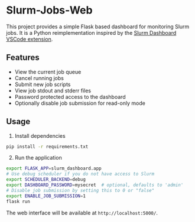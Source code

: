 # Slurm-Jobs-Web

This project provides a simple Flask based dashboard for monitoring Slurm jobs. It is a Python reimplementation inspired by the [Slurm Dashboard VSCode extension](https://github.com/Dando18/slurm-dashboard).

## Features

- View the current job queue
- Cancel running jobs
- Submit new job scripts
- View job stdout and stderr files
- Password protected access to the dashboard
- Optionally disable job submission for read-only mode

## Usage

1. Install dependencies

```bash
pip install -r requirements.txt
```

2. Run the application

```bash
export FLASK_APP=slurm_dashboard.app
# Use debug scheduler if you do not have access to Slurm
export SCHEDULER_BACKEND=debug
export DASHBOARD_PASSWORD=mysecret  # optional, defaults to 'admin'
# Disable job submission by setting this to 0 or "false"
export ENABLE_JOB_SUBMISSION=1
flask run
```

The web interface will be available at `http://localhost:5000/`.
